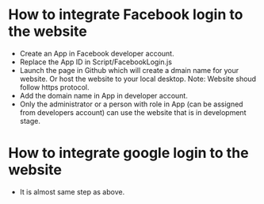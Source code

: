 # How to integrate Facebook login to the website
- Create an App in Facebook developer account.
- Replace the App ID in Script/FacebookLogin.js
- Launch the page in Github which will create a dmain name for your website. Or host the website to your local desktop. Note: Website shoud follow https protocol.
- Add the domain name in App in developer account.
- Only the administrator or a person with role in App (can be assigned from developers account) can use the website that is in development stage.

# How to integrate google login to the website
- It is almost same step as above.
